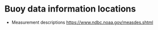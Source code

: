 # Buoy data information locations

* Measurement descriptions
https://www.ndbc.noaa.gov/measdes.shtml